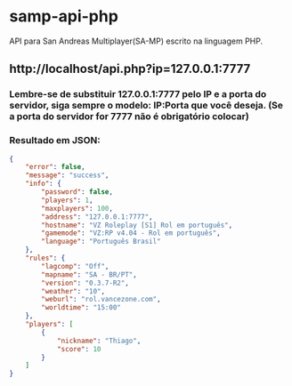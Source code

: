 # samp-api-php
API para San Andreas Multiplayer(SA-MP) escrito na linguagem PHP.

## http://localhost/api.php?ip=127.0.0.1:7777
### Lembre-se de substituir 127.0.0.1:7777 pelo IP e a porta do servidor, siga sempre o modelo: IP:Porta que você deseja. (Se a porta do servidor for 7777 não é obrigatório colocar)
### Resultado em JSON:
```json
{
    "error": false,
    "message": "success",
    "info": {
        "password": false,
        "players": 1,
        "maxplayers": 100,
        "address": "127.0.0.1:7777",
        "hostname": "VZ Roleplay [S1] Rol em português",
        "gamemode": "VZ:RP v4.04 - Rol em português",
        "language": "Português Brasil"
    },
    "rules": {
        "lagcomp": "Off",
        "mapname": "SA - BR/PT",
        "version": "0.3.7-R2",
        "weather": "10",
        "weburl": "rol.vancezone.com",
        "worldtime": "15:00"
    },
    "players": [
        {
            "nickname": "Thiago",
            "score": 10
        }
    ]
}
```
